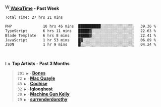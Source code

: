 <img src="https://github.com/dxnter/dxnter/assets/17434202/67b21fa4-d36d-46f9-9dec-f23d976b00ef" alt="WakaTime Logo" width="14" height="18"/><a href="https://wakatime.com/@dxnter" target="_blank"><strong> WakaTime</strong></a><strong> - Past Week</strong>

<!--START_SECTION:waka-->

```txt
Total Time: 27 hrs 21 mins

PHP              10 hrs 46 mins  ██████████░░░░░░░░░░░░░░░   39.36 %
TypeScript       6 hrs 11 mins   █████▓░░░░░░░░░░░░░░░░░░░   22.63 %
Blade Template   6 hrs 8 mins    █████▓░░░░░░░░░░░░░░░░░░░   22.41 %
JavaScript       1 hr 53 mins    █▓░░░░░░░░░░░░░░░░░░░░░░░   06.89 %
JSON             1 hr 9 mins     █░░░░░░░░░░░░░░░░░░░░░░░░   04.24 %
```

<!--END_SECTION:waka-->

<br/>

<!--START_LASTFM_ARTISTS:{"period": "3month", "rows": 6}-->
<a href="https://last.fm" target="_blank"><img src="https://user-images.githubusercontent.com/17434202/215290617-e793598d-d7c9-428f-9975-156db1ba89cc.svg" alt="Last.fm Logo" width="18" height="13"/></a> **Top Artists - Past 3 Months**

> `201 ▶️` ∙ **[Bones](https://www.last.fm/music/Bones)**<br/>
> `72 ▶️` ∙ **[Mac Quayle](https://www.last.fm/music/Mac+Quayle)**<br/>
> `43 ▶️` ∙ **[Cochise](https://www.last.fm/music/Cochise)**<br/>
> `32 ▶️` ∙ **[Iglooghost](https://www.last.fm/music/Iglooghost)**<br/>
> `30 ▶️` ∙ **[Machine Gun Kelly](https://www.last.fm/music/Machine+Gun+Kelly)**<br/>
> `29 ▶️` ∙ **[surrenderdorothy](https://www.last.fm/music/surrenderdorothy)**<br/>
<!--END_LASTFM_ARTISTS-->
